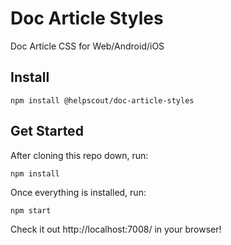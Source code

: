 # Doc Article Styles

Doc Article CSS for Web/Android/iOS

## Install

```
npm install @helpscout/doc-article-styles
```

## Get Started

After cloning this repo down, run:

```
npm install
```

Once everything is installed, run:

```
npm start
```

Check it out http://localhost:7008/ in your browser!
